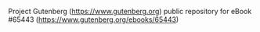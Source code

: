 Project Gutenberg (https://www.gutenberg.org) public repository for
eBook #65443 (https://www.gutenberg.org/ebooks/65443)
